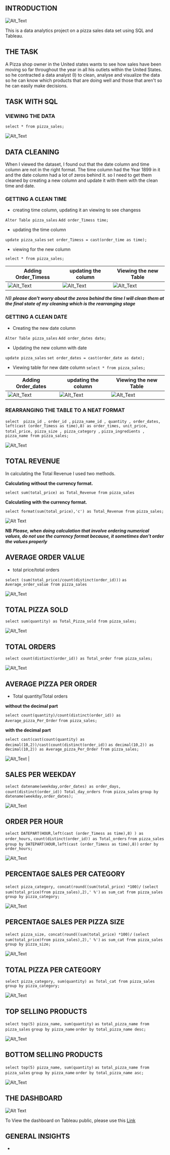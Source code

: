 ## INTRODUCTION

![Alt_Text](https://github.com/Mario-Gozie/Pizza-sales-Data-Analysis/blob/main/Images/introduction.png)

This is a data analytics project on a pizza sales data set using SQL and Tableau. 

## THE TASK 

A Pizza shop owner in the United states wants to see how sales have been moving so far throughout the year in all his outlets within the United States. so he contracted a data analyst (I) to clean, analyse and visualize the data so he can know which products that are doing well and those that aren't so he can easily make decisions.

## TASK WITH SQL

### VIEWING THE DATA

`select * from pizza_sales;`

![Alt_Text](https://github.com/Mario-Gozie/Pizza-sales-Data-Analysis/blob/main/Images/first_view_time.png)

## DATA CLEANING
When I viewed the dataset, I found out that the date column and time column are not in the right format. The time column had the Year 1899 in it and the date column had a lot of zeros behind it. so I need to get them cleaned by creating a new column and update it with them with the clean time and date.

### GETTING A CLEAN TIME
* creating time column, updating it an viewing to see changess

`Alter Table pizza_sales`
   `Add order_Timess time;`

* updating the time column

`update pizza_sales`
`set order_Timess = cast(order_time as time);`

* viewing for the new column

`select * from pizza_sales;`

| Adding Order_Timess                   |     updating the column                            |   Viewing the new Table                    |
| ------------------------------------ |--------------------------------------------------- | ------------------------------------------ |
|     ![Alt_Text](https://github.com/Mario-Gozie/Pizza-sales-Data-Analysis/blob/main/Images/Alter%20table%20adding%20time%20column.png)                     |         ![Alt_Text](https://github.com/Mario-Gozie/Pizza-sales-Data-Analysis/blob/main/Images/Updating%20the%20new%20column%20with%20time%20only.png)                              |         ![Alt_Text](https://github.com/Mario-Gozie/Pizza-sales-Data-Analysis/blob/main/Images/first_view_time.png)                      |

*NB* _**please don't worry about the zeros behind the time I will clean them at the final state of my cleaning which is the rearranging stage**_

### GETTING A CLEAN DATE

* Creating the new date column

`Alter Table pizza_sales`
`Add order_dates date;`

* Updating the new column with date

`update pizza_sales`
`set order_dates = cast(order_date as date);`

* Viewing table for new date column
`select * from pizza_sales;`

| Adding Order_dates                    |     updating the column                            |   Viewing the new Table                    |
| ------------------------------------ |--------------------------------------------------- | ------------------------------------------ |
|     ![Alt_Text](https://github.com/Mario-Gozie/Pizza-sales-Data-Analysis/blob/main/Images/Creating%20new%20column%20Date.png)                     |         ![Alt_Text](https://github.com/Mario-Gozie/Pizza-sales-Data-Analysis/blob/main/Images/updating%20the%20date%20column%20with%20only%20date.png)                              |         ![Alt_Text](https://github.com/Mario-Gozie/Pizza-sales-Data-Analysis/blob/main/Images/viewing%20updated%20date%20column.png)                      |


### REARRANGING THE TABLE TO A NEAT FORMAT

`select  pizza_id , order_id ,`
`pizza_name_id , quantity , order_dates,`
`left(cast (order_Timess as time),8) as order_times, unit_price,`
`total_price, pizza_size , pizza_category ,`
`pizza_ingredients , pizza_name from pizza_sales;`

![Alt_Text](https://github.com/Mario-Gozie/Pizza-sales-Data-Analysis/blob/main/Images/Rearranging%20the%20table%20and%20making%20the%20time%20format%20appear%20nice.png)

## TOTAL REVENUE

In calculating the Total Revenue I used two methods. 

**Calculating without the currency format.**

`select sum(total_price) as Total_Revenue from pizza_sales`

**Calculatiing with the currency format.**

`select format(sum(total_price),'c') as Total_Revenue from pizza_sales;`

![Alt Text](https://github.com/Mario-Gozie/Pizza-sales-Data-Analysis/blob/main/Images/Total%20Revenue.png)

**NB** _**Please, when doing calculation that involve ordering numerical values, do not use the currency format because, it sometimes don't order the values properly**_

## AVERAGE ORDER VALUE

* total price/total orders

`select (sum(total_price)/count(distinct(order_id)))`
 `as Average_order_value from pizza_sales`

 ![Alt_Text](https://github.com/Mario-Gozie/Pizza-sales-Data-Analysis/blob/main/Images/Average%20Order%20value.png) 

## TOTAL PIZZA SOLD

`select sum(quantity) as Total_Pizza_sold from pizza_sales;`

![Alt_Text](https://github.com/Mario-Gozie/Pizza-sales-Data-Analysis/blob/main/Images/Total%20Pizza%20sold.png) 

## TOTAL ORDERS


 `select count(distinct(order_id)) as Total_order from pizza_sales;`

 ![Alt_Text](https://github.com/Mario-Gozie/Pizza-sales-Data-Analysis/blob/main/Images/Total_orders.png) 


## AVERAGE PIZZA PER ORDER

* Total quantity/Total orders

**without the decimal part**

 `select count(quantity)/count(distinct(order_id)) as Average_pizza_Per_Order`
 `from pizza_sales;`

**with the decimal part**


 `select cast(cast(count(quantity) as decimal(10,2))/cast(count(distinct(order_id))`
 `as decimal(10,2)) as decimal(10,2)) as Average_pizza_Per_Order from pizza_sales;`

![Alt_Text](https://github.com/Mario-Gozie/Pizza-sales-Data-Analysis/blob/main/Images/Average%20pizza%20per%20order.png)                      |

## SALES PER WEEKDAY


`select datename(weekday,order_dates) as order_days,`
`count(distinct(order_id)) Total_day_orders from pizza_sales`
 `group by datename(weekday,order_dates);`

![Alt_Text](https://github.com/Mario-Gozie/Pizza-sales-Data-Analysis/blob/main/Images/orders%20per%20weekday.png)

## ORDER PER HOUR


`select DATEPART(HOUR,left(cast (order_Timess as time),8) ) as order_hours,`
`count(distinct(order_id)) as Total_orders`
`from pizza_sales`
`group by DATEPART(HOUR,left(cast (order_Timess as time),8))`
`order by order_hours;`

![Alt_Text](https://github.com/Mario-Gozie/Pizza-sales-Data-Analysis/blob/main/Images/orders%20per%20hour.png)

## PERCENTAGE SALES PER CATEGORY

`select pizza_category, concat(round((sum(total_price) *100)/`
`(select sum(total_price)from pizza_sales),2),' %')`
`as sum_cat from pizza_sales`
`group by pizza_category;`

![Alt_Text](https://github.com/Mario-Gozie/Pizza-sales-Data-Analysis/blob/main/Images/Propotion%20per%20pizza%20category.png)

## PERCENTAGE SALES PER PIZZA SIZE


`select pizza_size, concat(round((sum(total_price) *100)/`
`(select sum(total_price)from pizza_sales),2),' %')`
`as sum_cat from pizza_sales`
`group by pizza_size;`

![Alt_Text](https://github.com/Mario-Gozie/Pizza-sales-Data-Analysis/blob/main/Images/Propotion%20per%20size.png)

## TOTAL PIZZA PER CATEGORY


`select pizza_category, sum(quantity) as Total_cat from pizza_sales`  
`group by pizza_category;`

![Alt_Text](https://github.com/Mario-Gozie/Pizza-sales-Data-Analysis/blob/main/Images/Total%20Pizza%20per%20category.png)

## TOP SELLING PRODUCTS

`select top(5) pizza_name, sum(quantity)`
 `as total_pizza_name from pizza_sales`
 `group by pizza_name`
 `order by total_pizza_name desc;`

![Alt_Text](https://github.com/Mario-Gozie/Pizza-sales-Data-Analysis/blob/main/Images/top%205%20sellers.png)

## BOTTOM SELLING PRODUCTS

`select top(5) pizza_name, sum(quantity)`
 `as total_pizza_name from pizza_sales`
 `group by pizza_name`
 `order by total_pizza_name asc;`

![Alt_Text](https://github.com/Mario-Gozie/Pizza-sales-Data-Analysis/blob/main/Images/Bottom%20sellers.png)




## THE DASHBOARD


![Alt Text](https://github.com/Mario-Gozie/Pizza-sales-Data-Analysis/blob/main/Images/Dashboard%20.png)


To View the dashboard on Tableau public, please use this [Link](https://public.tableau.com/app/profile/chigozirim.nwasinachi.oguedoihu/viz/AYearBusinessDashboard/Dashboard)


## GENERAL INSIGHTS

* 